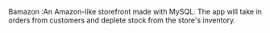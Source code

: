 Bamazon :An Amazon-like storefront made with MySQL. The app will take in orders from customers and deplete stock from the store's inventory. 
